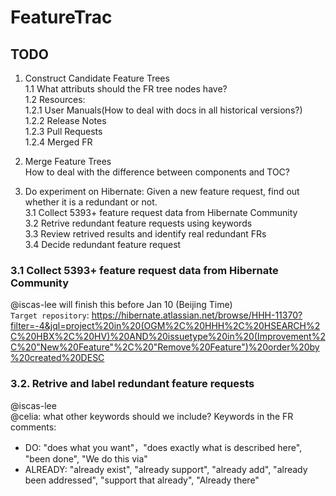 # FeatureTrac
## TODO
1. Construct Candidate Feature Trees<br>
  1.1 What attributs should the FR tree nodes have?<br>
  1.2 Resources: <br>
    1.2.1 User Manuals(How to deal with docs in all historical versions?)<br>
    1.2.2 Release Notes<br>
    1.2.3 Pull Requests<br>
    1.2.4 Merged FR<br>

2. Merge Feature Trees<br>
How to deal with the difference between components and TOC?

3. Do experiment on Hibernate: Given a new feature request, find out whether it is a redundant or not.<br>
  3.1 Collect 5393+ feature request data from Hibernate Community<br>
  3.2 Retrive redundant feature requests using keywords<br>
  3.3 Review retrived results and identify real redundant FRs<br>
  3.4 Decide redundant feature request<br>

### 3.1 Collect 5393+ feature request data from Hibernate Community
@iscas-lee will finish this before Jan 10 (Beijing Time) <br>
`Target repository`: https://hibernate.atlassian.net/browse/HHH-11370?filter=-4&jql=project%20in%20(OGM%2C%20HHH%2C%20HSEARCH%2C%20HBX%2C%20HV)%20AND%20issuetype%20in%20(Improvement%2C%20"New%20Feature"%2C%20"Remove%20Feature")%20order%20by%20created%20DESC<br>

### 3.2. Retrive and label redundant feature requests
@iscas-lee<br>
@celia: what other keywords should we include?
Keywords in the FR comments: 
* DO: "does what you want"，"does exactly what is described here", "been done", "We do this via"
* ALREADY: "already exist", "already support", "already add", "already been addressed", "support that already", "Already there"

